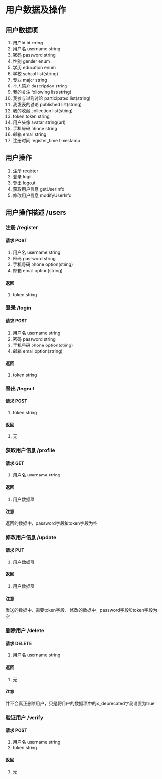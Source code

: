 # 用户数据及操作
## 用户数据项
1. 用户id id string
2. 用户名 username string
3. 密码 password string
4. 性别 gender enum
5. 学历 education enum
6. 学校 school list(string)
7. 专业 major string
8. 个人简介 description string
9. 我的关注 following list(string)
10. 我参与过的讨论 participated list(string)
11. 我发表的讨论 published list(string)
12. 我的收藏 collection list(string)
13. token token string
14. 用户头像 avatar string(url)
15. 手机号码 phone string
16. 邮箱 email string
17. 注册时间 register_time timestamp

## 用户操作
1. 注册 register
2. 登录 login
3. 登出 logout
4. 获取用户信息 getUserInfo
5. 修改用户信息 modifyUserInfo

## 用户操作描述 /users
### 注册 /register
#### 请求 POST
1. 用户名 username string
2. 密码 password string
3. 手机号码 phone option(string)
4. 邮箱 email option(string)
#### 返回
1. token string

### 登录 /login
#### 请求 POST
1. 用户名 username string
2. 密码 password string
3. 手机号码 phone option(string)
4. 邮箱 email option(string)
#### 返回
1. token string

### 登出 /logout
#### 请求 POST
1. token string
#### 返回
1. 无

### 获取用户信息 /profile
#### 请求 GET
1. 用户名 username string
#### 返回
1. 用户数据项
#### 注意
返回的数据中，password字段和token字段为空

### 修改用户信息 /update
#### 请求 PUT
1. 用户数据项
#### 返回
1. 用户数据项
#### 注意
发送的数据中，需要token字段，
修改的数据中，password字段和token字段为空

### 删除用户 /delete
#### 请求 DELETE
1. 用户名 username string
#### 返回
1. 无
#### 注意
并不会真正删除用户，只是将用户的数据项中的is_deprecated字段设置为true

### 验证用户 /verify
#### 请求 POST
1. 用户名 username string
2. token string
#### 返回
1. 无